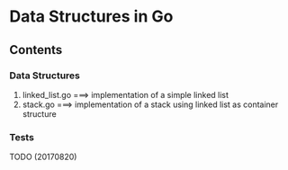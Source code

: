 # Data Structures in Go #

## Contents ## 
### Data Structures ###
1. linked_list.go ===> implementation of a simple linked list
2. stack.go ===> implementation of a stack using linked list as container structure

### Tests ### 
TODO (20170820)
